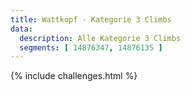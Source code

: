 ```yaml
---
title: Wattkopf - Kategorie 3 Climbs
data:
  description: Alle Kategorie 3 Climbs
  segments: [ 14876347, 14876135 ]
---
```


{% include challenges.html %}

